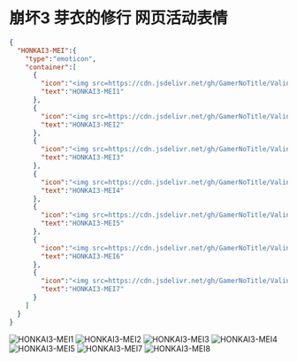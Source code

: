 # 崩坏3 芽衣的修行 网页活动表情

```json
{
  "HONKAI3-MEI":{
    "type":"emoticon",
    "container":[
      {
        "icon":"<img src=https://cdn.jsdelivr.net/gh/GamerNoTitle/ValineCDN@master/HONKAI3-MEI/501ac209b259bb545dea898838c24229483fcfeb.gif>",
        "text":"HONKAI3-MEI1"
      },
      {
        "icon":"<img src=https://cdn.jsdelivr.net/gh/GamerNoTitle/ValineCDN@master/HONKAI3-MEI/5baf4306d1f685bf47922fbae365ccfba7721beb.gif>",
        "text":"HONKAI3-MEI2"
      },
      {
        "icon":"<img src=https://cdn.jsdelivr.net/gh/GamerNoTitle/ValineCDN@master/HONKAI3-MEI/624857651c863ea9571f5e557fca8516dd41e0fc.gif>",
        "text":"HONKAI3-MEI3"
      },
      {
        "icon":"<img src=https://cdn.jsdelivr.net/gh/GamerNoTitle/ValineCDN@master/HONKAI3-MEI/680311714674014d0c17f757eb40c3071448222a.gif>",
        "text":"HONKAI3-MEI4"
      },
      {
        "icon":"<img src=https://cdn.jsdelivr.net/gh/GamerNoTitle/ValineCDN@master/HONKAI3-MEI/bf68423446465d396d3cbd8856882b5e9fb1c0c7.gif>",
        "text":"HONKAI3-MEI5"
      },
      {
        "icon":"<img src=https://cdn.jsdelivr.net/gh/GamerNoTitle/ValineCDN@master/HONKAI3-MEI/d3a2a9c6ad1e2a0b262dca9354ab8de736d81cdf.gif>",
        "text":"HONKAI3-MEI6"
      },
      {
        "icon":"<img src=https://cdn.jsdelivr.net/gh/GamerNoTitle/ValineCDN@master/HONKAI3-MEI/dd0fd1f3668f4907c9f6fcd39c6138417ac0e1f5.gif>",
        "text":"HONKAI3-MEI7"
      }
    ]
  }
}
```

![HONKAI3-MEI1](https://valinecdn.bili33.top/HONKAI3-MEI/501ac209b259bb545dea898838c24229483fcfeb.gif)
![HONKAI3-MEI2](https://valinecdn.bili33.top/HONKAI3-MEI/5baf4306d1f685bf47922fbae365ccfba7721beb.gif)
![HONKAI3-MEI3](https://valinecdn.bili33.top/HONKAI3-MEI/624857651c863ea9571f5e557fca8516dd41e0fc.gif)
![HONKAI3-MEI4](https://valinecdn.bili33.top/HONKAI3-MEI/680311714674014d0c17f757eb40c3071448222a.gif)
![HONKAI3-MEI5](https://valinecdn.bili33.top/HONKAI3-MEI/bf68423446465d396d3cbd8856882b5e9fb1c0c7.gif)
![HONKAI3-MEI7](https://valinecdn.bili33.top/HONKAI3-MEI/d3a2a9c6ad1e2a0b262dca9354ab8de736d81cdf.gif)
![HONKAI3-MEI8](https://valinecdn.bili33.top/HONKAI3-MEI/dd0fd1f3668f4907c9f6fcd39c6138417ac0e1f5.gif)